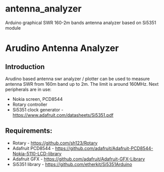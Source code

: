 # antenna_analyzer
Arduino graphical SWR 160-2m bands antenna analyzer based on Si5351 module

Arudino Antenna Analyzer
========================

Introduction
------------
Arudino based antenna swr analyzer / plotter can be used to measure antenna
SWR from 160m band up to 2m. The limit is around 160MHz. Next peripherals are
in use:

 * Nokia screen, PCD8544
 * Rotary controller
 * Si5351 clock generator - https://www.adafruit.com/datasheets/Si5351.pdf

Requirements:
-------------
 * Rotary - https://github.com/sh123/Rotary
 * Adafruit PCD8544 - https://github.com/adafruit/Adafruit-PCD8544-Nokia-5110-LCD-library
 * Adafruit GFX - https://github.com/adafruit/Adafruit-GFX-Library
 * Si5351 library - https://github.com/etherkit/Si5351Arduino
